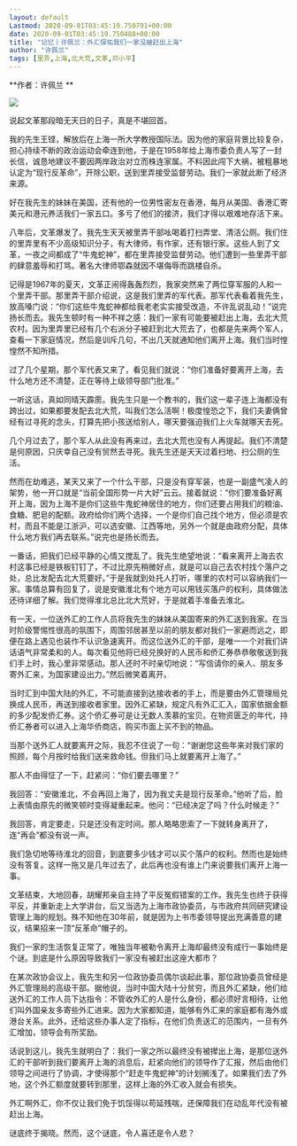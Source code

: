 ```yaml
---
layout: default
Lastmod: 2020-09-01T03:45:19.750791+00:00
date: 2020-09-01T03:45:19.750488+00:00
title: "记忆丨许佩兰：外汇保佑我们一家没被赶出上海"
author: "许佩兰"
tags: [里弄,上海,北大荒,文革,邓小平]
---
```


**作者：许佩兰 **

![](https://images.weserv.nl/?url=https%3A//mmbiz.qpic.cn/mmbiz_jpg/wR2Znq74IMSn1S4YJslhtTicnCjuaz06xVHatT3nNVyvw6XWtoAGicJusSCsKdKdzDqS2LRicsNibY6iaVS5cdrGSHA/640%3Fwx_fmt%3Djpeg)

说起文革那段暗无天日的日子，真是不堪回首。  

我的先生王铿，解放后在上海一所大学教授国际法。因为他的家庭背景比较复杂，担心持续不断的政治运动会牵连到他，于是在1958年给上海市委负责人写了一封长信，诚恳地建议不要因两岸政治对立而株连家属。不料因此闯下大祸，被粗暴地认定为“现行反革命”，开除公职，送到里弄接受监督劳动。我们一家就此断了经济来源。

好在我先生的妹妹在美国，还有他的一位男性密友在香港，每月从美国、香港汇寄美元和港元养活我们一家五口。多亏了他们的接济，我们才得以艰难地存活下来。

八年后，文革爆发了。我先生天天被里弄干部吆喝着打扫弄堂、清洁公厕。我们住的里弄里有不少高级知识分子，有大律师，有作家，还有银行家。这些人到了文革，一夜之间都成了“牛鬼蛇神”，都在里弄接受监督劳动。他们遭到一些里弄干部的肆意羞辱和打骂。著名大律师鄂森就因不堪侮辱而跳楼自杀。

记得是1967年的夏天，文革正闹得轰轰烈烈，我家突然来了两位穿军服的人和一个里弄干部。那里弄干部介绍说，这是我们里弄的军代表。那军代表看着我先生，放高嗓门说：“你们这些牛鬼蛇神都给我老老实实接受改造，不许乱说乱动！”说完扬长而去。我先生顿时有一种不祥之感：我们一家有可能要被赶出上海，去北大荒农村。因为里弄里已经有几个右派分子被赶到北大荒去了，也都是先来两个军人，查看一下家庭情况，然后是训斥几句，不出几天就通知他们离开上海。我们当时惶惶然不知所措。

过了几个星期，那个军代表又来了，看见我们就说：“你们准备好要离开上海，去什么地方还不清楚，正在等待上级领导部门批准。”

一听这话，真如同晴天霹雳。我先生只是一个教书的，我们这一辈子连上海都没有跨出过，如果都要发配去北大荒，叫我们怎么活啊！极度惶恐之下，我们夫妻俩曾经有过寻死的念头，打算先把小孩送给别人，哪天要强迫我们上火车就哪天去死。

几个月过去了，那个军人从此没有再来过，去北大荒也没有人再提起。我们不清楚是何原因，只庆幸自己没有贸然去寻死。我先生还是天天过着扫地、扫公厕的生活。

然而在劫难逃，某天又来了一个什么干部，只是没有穿军装，也是一副盛气凌人的架势，他一开口就是“当前全国形势一片大好”云云。接着就说：“你们要准备好离开上海，因为上海不是你们这些牛鬼蛇神居住的地方，你们还要占用我们的粮油、食糖、肥皂的配额。政府给你们两个选择，一个是你们自己找个地方，但必须是农村，而且不能是江浙沪，可以选安徽、江西等地，另外一个就是由政府分配，具体什么地方我们再去联系。”说完也是扬长而去。

一番话，把我们已经平静的心情又搅乱了。我先生绝望地说：“看来离开上海去农村这事已经是铁板钉钉了，不过比原先稍微好点，就是可以自己去农村找个落户之处，总比发配去北大荒要好。”于是我就到处托人打听，哪里的农村可以容纳我们一家。事情总算有回复了，说是安徽淮北有个地方可以用钱买落户的权利，具体做法还待详细了解。我们觉得淮北总比北大荒好，于是就着手准备去淮北。

有一天，一位送外汇的工作人员将我先生的妹妹从美国寄来的外汇送到我家。在当时阶级警惕性很高的氛围下，周围邻居甚至以前的朋友都对我们一家避而远之，即便在路上遇见也装作不认识急速离开。而这位送外汇的干部，是唯一一个对我们讲话语气非常柔和的人。每次看见他将已经兑换好的人民币和侨汇券恭恭敬敬送到我们手上时，我心里非常感动。那人还时不时亲切地说：“写信请你的亲人、朋友多寄外汇来，为国家建设出力。”然后微笑着离开。

当时汇到中国大陆的外汇，不可能直接到达接收者的手上，而是要由外汇管理局兑换成人民币，再送到接收者家里。因外汇紧缺，规定凡有外汇汇入，国家依据金额的多少配发侨汇券。这个侨汇券可是让无数人羡慕的宝贝。在物资匮乏的年代，持侨汇券者可以进入上海华侨商店，购买市面上买不到的物品。

当那个送外汇人就要离开之际，我忍不住说了一句：“谢谢您这些年来对我们家的照顾，每个月按时给我们送来救命钱。但我们马上就要离开上海了。”

那人不由得怔了一下，赶紧问：“你们要去哪里？”

我回答：“安徽淮北，不会再回上海了，因为我丈夫是现行反革命。”他听了后，脸上表情由原先的微笑顿时变得凝重起来。他问：“已经决定了吗？什么时候走？”

我回答，肯定要走，只是还没有定时间。那人略略思索了一下就转身离开了，连“再会”都没有说一声。

我们急切地等待淮北的回音，到底要多少钱才可以买个落户的权利。然而也是始终没有答复。这样一拖又是几年过去了，此后再也没有谁上门来说要我们离开上海一事。

文革结束，大地回春，胡耀邦亲自主持了平反冤假错案的工作。我先生也终于获得平反，并重新走上大学讲台，后又当选为上海市政协委员，与市政府共同研究建设管理上海的规划。殊不知他在30年前，就是因为上书市委领导提出充满善意的建议，结果招来一顶“反革命”帽子的。

我们一家的生活恢复正常了，唯独当年被勒令离开上海却最终没有成行一事始终是个谜。到底是什么原因导致我们一家没有被赶出这座大都市？

在某次政协会议上，我先生和另一位政协委员偶尔谈起此事，那位政协委员曾经是外汇管理局的高级干部。据他说，当时中国大陆十分贫穷，而且外汇紧缺，他们给送外汇的工作人员下达指令：不管收外汇的人是什么身份，都必须好言相待，让他们叫外国亲友多寄些外汇进来。因为大家都知道，能够有外汇来的家庭都有海外或港台关系。此外，还给这些办事人定了指标，在他们负责送汇的范围内，一旦有外汇增加，领导会有所奖励。

话说到这儿，我先生就明白了：我们一家之所以最终没有被撵出上海，是那位送外汇的干部听到我们要离开上海的消息后，赶紧向他们的领导作了汇报，然后由他们领导之间进行了协调，才使得那个“赶走牛鬼蛇神”的计划搁浅了。如果我们去了外地，这个外汇额度就要转到那里，这样上海的外汇收入就会有损失。

外汇啊外汇，你不仅让我们免于饥馁得以苟延残喘，还保障我们在动乱年代没有被赶出上海。

谜底终于揭晓。然而，这个谜底，令人喜还是令人悲？
